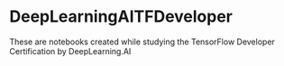 # DeepLearningAITFDeveloper
These are notebooks created while studying the TensorFlow Developer Certification by DeepLearning.AI
